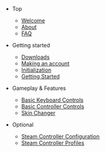 * Top
	- [Welcome](/)
	- [About](about.md)
	- [FAQ](faq.md)
	
* Getting started
	- [Downloads](downloads.md)
	- [Making an account](account.md)
	- [Initialization](initialization.md)
	- [Getting Started](gettingstarted.md)
	
* Gameplay & Features
	- [Basic Keyboard Controls](keyboard-controls.md)
	- [Basic Controller Controls](controller-controls.md)
	- [Skin Changer](skin-changer.md)
	
* Optional
	- [Steam Controller Configuration](steam-config.md)
	- [Steam Controller Profiles](steam-controls.md)